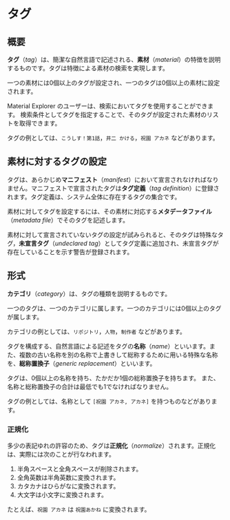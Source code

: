 # タグ

## 概要

**タグ**（*tag*）は、簡潔な自然言語で記述される、**素材**（*material*）の特徴を説明するものです。タグは特徴による素材の検索を実現します。

一つの素材には0個以上のタグが設定され、一つのタグは0個以上の素材に設定されます。

Material Explorer のユーザーは、検索においてタグを使用することができます。
検索条件としてタグを指定することで、そのタグが設定された素材のリストを取得できます。

タグの例としては、`こうしす！第1話`，`井二 かける`，`祝園 アカネ` などがあります。

## 素材に対するタグの設定

タグは、あらかじめ**マニフェスト**（*manifest*）において宣言されなければなりません。マニフェストで宣言されたタグは**タグ定義**（*tag definition*）に登録されます。タグ定義は、システム全体に存在するタグの集合です。

素材に対してタグを設定するには、その素材に対応する**メタデータファイル**（*metadata file*）でそのタグを記述します。

素材に対して宣言されていないタグの設定が試みられると、そのタグは特殊なタグ，**未宣言タグ**（*undeclared tag*）としてタグ定義に追加され、未宣言タグが存在していることを示す警告が登録されます。

## 形式

**カテゴリ**（*category*）は、タグの種類を説明するものです。

一つのタグは、一つのカテゴリに属します。一つのカテゴリには0個以上のタグが属します。

カテゴリの例としては、`リポジトリ`，`人物`，`制作者` などがあります。

タグを構成する、自然言語による記述をタグの**名称**（*name*）といいます。また、複数の古い名称を別の名称で上書きして総称するために用いる特殊な名称を、**総称置換子**（*generic replacement*）といいます。

タグは、0個以上の名称を持ち、たかだか1個の総称置換子を持ちます。
また、名称と総称置換子の合計は最低でも1でなければなりません。

タグの例としては、名称として `[祝園 アカネ, アカネ]` を持つものなどがあります。

### 正規化

多少の表記ゆれの許容のため、タグは**正規化**（*normalize*）されます。正規化は、実際には次のことが行なわれます。

1. 半角スペースと全角スペースが削除されます。
1. 全角英数は半角英数に変換されます。
1. カタカナはひらがなに変換されます。
1. 大文字は小文字に変換されます。

たとえば、`祝園 アカネ` は `祝園あかね` に変換されます。
